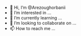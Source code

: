 - 👋 Hi, I’m @Arezoughorbanii
- 👀 I’m interested in ...
- 🌱 I’m currently learning ...
- 💞️ I’m looking to collaborate on ...
- 📫 How to reach me ...

<!---
Arezoughorbanii/Arezoughorbanii is a ✨ special ✨ repository because its `README.md` (this file) appears on your GitHub profile.
You can click the Preview link to take a look at your changes.
--->
